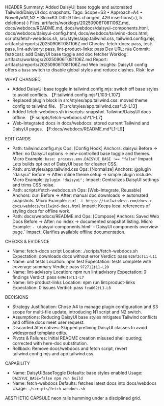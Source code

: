HEADER
Summary: Added DaisyUI base toggle and automated Tailwind/DaisyUI doc snapshots.
Tags: Scope=S3 • Approach=A4 • Novelty=N1,N2 • Skin=K3
Diff: 9 files changed, 426 insertions(+), 5 deletions(-)
Files: artifacts/worklogs/20250906T081106Z.md, docs/webdocs/README.md, docs/webdocs/daisyui-components.html, docs/webdocs/daisyui-config.html, docs/webdocs/tailwind-docs.html, scripts/fetch-webdocs.sh, src/styles/app.tailwind.css, tailwind.config.mjs, artifacts/reports/20250906T081106Z.md
Checks: fetch-docs: pass, test: pass, lint-advisory: pass, lint-product-links: pass
Dev URL: n/a
Commit: feat(css): add DaisyUI base toggle and doc fetcher
Worklog: artifacts/worklogs/20250906T081106Z.md
Report: artifacts/reports/20250906T081106Z.md
Web Insights: DaisyUI config offers a `base` switch to disable global styles and reduce clashes.
Risk: low

WHAT CHANGED
 - Added DaisyUI base toggle in tailwind.config.mjs: switch off base styles to avoid conflicts. 【F:tailwind.config.mjs†L103-L107】
 - Replaced plugin block in src/styles/app.tailwind.css: moved theme config to tailwind file. 【F:src/styles/app.tailwind.css†L9-L13】
 - Added fetch-webdocs.sh in scripts: snapshot Tailwind/DaisyUI docs offline. 【F:scripts/fetch-webdocs.sh†L1-L7】
 - Web-Integrated docs in docs/webdocs: stored current Tailwind and DaisyUI pages. 【F:docs/webdocs/README.md†L1-L9】

EDIT CARDS
- Path: tailwind.config.mjs
  Ops: [Config Hook]
  Anchors: daisyui
  Before → After: no DaisyUI options → env-controlled base toggle and themes.
  Micro Example: `base: process.env.DAISYUI_BASE !== "false"`
  Impact: Lets builds opt out of DaisyUI base for cleaner CSS.
- Path: src/styles/app.tailwind.css
  Ops: [Normalize]
  Anchors: @plugin "daisyui"
  Before → After: inline theme setup → simple plugin include.
  Micro Example: `@plugin "daisyui";`
  Impact: Centralizes DaisyUI settings and trims CSS noise.
- Path: scripts/fetch-webdocs.sh
  Ops: [Web-Integrate, Reusable]
  Anchors: curl
  Before → After: manual doc downloads → automated snapshots.
  Micro Example: `curl -L https://tailwindcss.com/docs > docs/webdocs/tailwind-docs.html`
  Impact: Keeps local references of styling docs for offline work.
- Path: docs/webdocs/README.md
  Ops: [Compose]
  Anchors: Saved Web Docs
  Before → After: no index → documented snapshot listing.
  Micro Example: `- \`daisyui-components.html\` – DaisyUI components overview page.`
  Impact: Clarifies available offline documentation.

CHECKS & EVIDENCE
- Name: fetch-docs script
  Location: ./scripts/fetch-webdocs.sh
  Expectation: downloads docs without error
  Verdict: pass `926f2c†L1-L11`
- Name: unit tests
  Location: npm test
  Expectation: tests complete with coverage summary
  Verdict: pass `972712†L1-L20`
- Name: lint-advisory
  Location: npm run lint:advisory
  Expectation: 0 findings
  Verdict: pass `649e1e†L1-L7`
- Name: lint-product-links
  Location: npm run lint:product-links
  Expectation: 0 issues
  Verdict: pass `fea602†L1-L8`

DECISIONS
- Strategy Justification: Chose A4 to manage plugin configuration and S3 scope for multi-file update, introducing N1 script and N2 switch.
- Assumptions: Reducing DaisyUI base styles mitigates Tailwind conflicts and offline docs meet user request.
- Discarded Alternatives: Skipped prefixing DaisyUI classes to avoid widespread template edits.
- Pivots & Failures: Initial README creation misused shell quoting; corrected with here-doc substitution.
- Rollback: Remove docs/webdocs and fetch script, revert tailwind.config.mjs and app.tailwind.css.

CAPABILITY
- Name: DaisyUIBaseToggle
  Defaults: base styles enabled
  Usage: `DAISYUI_BASE=false npm run build`
- Name: fetch-webdocs
  Defaults: fetches latest docs into docs/webdocs
  Usage: `./scripts/fetch-webdocs.sh`

AESTHETIC CAPSULE
neon rails humming under a disciplined grid.
